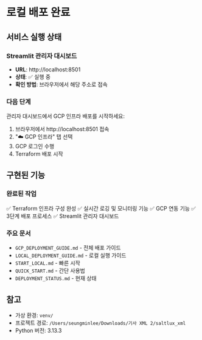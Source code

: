 # 로컬 배포 완료

## 서비스 실행 상태

### Streamlit 관리자 대시보드
- **URL**: http://localhost:8501
- **상태**: ✅ 실행 중
- **확인 방법**: 브라우저에서 해당 주소로 접속

### 다음 단계

관리자 대시보드에서 GCP 인프라 배포를 시작하세요:

1. 브라우저에서 http://localhost:8501 접속
2. "☁️ GCP 인프라" 탭 선택
3. GCP 로그인 수행
4. Terraform 배포 시작

## 구현된 기능

### 완료된 작업
✅ Terraform 인프라 구성 완성
✅ 실시간 로깅 및 모니터링 기능
✅ GCP 연동 기능
✅ 3단계 배포 프로세스
✅ Streamlit 관리자 대시보드

### 주요 문서
- `GCP_DEPLOYMENT_GUIDE.md` - 전체 배포 가이드
- `LOCAL_DEPLOYMENT_GUIDE.md` - 로컬 실행 가이드
- `START_LOCAL.md` - 빠른 시작
- `QUICK_START.md` - 간단 사용법
- `DEPLOYMENT_STATUS.md` - 현재 상태

## 참고

- 가상 환경: `venv/`
- 프로젝트 경로: `/Users/seungminlee/Downloads/기사 XML 2/saltlux_xml`
- Python 버전: 3.13.3
